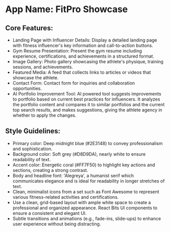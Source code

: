 # **App Name**: FitPro Showcase

## Core Features:

- Landing Page with Influencer Details: Display a detailed landing page with fitness influencer's key information and call-to-action buttons.
- Gym Resume Presentation: Present the gym resume including experience, certifications, and achievements in a structured format.
- Image Gallery: Photo gallery showcasing the athlete's physique, training sessions, and achievements.
- Featured Media: A feed that collects links to articles or videos that showcase the athlete.
- Contact Form: Contact form for inquiries and collaboration opportunities.
- AI Portfolio Improvement Tool: AI powered tool suggests improvements to portfolio based on current best practices for influencers. It analyzes the portfolio content and compares it to similar portfolios and the current top search results, and makes suggestions, giving the athlete agency in whether to apply the changes.

## Style Guidelines:

- Primary color: Deep midnight blue (#2E3148) to convey professionalism and sophistication.
- Background color: Soft grey (#D8D9DA), nearly white to ensure readability of text.
- Accent color: Energetic coral (#FF7F50) to highlight key actions and sections, creating a strong contrast.
- Body and headline font: 'Alegreya', a humanist serif which communicates elegance and is ideal for readability in longer stretches of text.
- Clean, minimalist icons from a set such as Font Awesome to represent various fitness-related activities and certifications.
- Use a clean, grid-based layout with ample white space to create a professional and organized appearance. React Bits UI components to ensure a consistent and elegant UI.
- Subtle transitions and animations (e.g., fade-ins, slide-ups) to enhance user experience without being distracting.